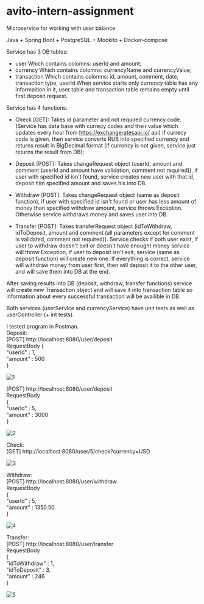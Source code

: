 # avito-intern-assignment
Microservice for working with user balance

Java + Spring Boot + PostgreSQL + Mockito + Docker-compose

Service has 3 DB tables:
- user
  Which contains colomns: userId and amount;
- currency
  Which contains colomns: currencyName and currencyValue;
- transaction
  Which contains colomns: id, amount, comment, date, transaction type, userId
When service starts only currency table has any informaition in it, user table and transaction table remains empty until first deposit request.

Service has 4 functions:  
- Check [GET]:
  Takes id parameter and not required currency code.
  (Service has data base with currecy codes and their value which updates every hour from https://exchangeratesapi.io/ api)
  If currecy code is given, then serviсe converts RUB into specified currency and returns result in BigDecimal format (if currency is not given, service just returns the result from DB);
  
- Deposit [POST]:
  Takes changeRequest object (userId, amount and comment (userId and amount have validation, comment not required)), if user with specified id isn't found, service creates new user with that id, deposit him specified amount and saves his into DB.

- Withdraw [POST]:
  Takes changeRequest object (same as deposit function), if user with specified id isn't found or user has less amount of money than specified withdraw amount, service throws Exception. Otherwise service withdraws money and saves user into DB.

- Transfer [POST]:
  Takes transferRequest object (idToWithdraw, idToDeposit, amount and comment (all parameters except for comment is validated, comment not required)). Service checks if both user exist, if user to withdraw doesn't exit or doesn't have enought money service will throw Exception, if user to deposit isn't exit, service (same as deposit function) will create new one.
  If everything is correct, service will withdraw money from user first, then will deposit it to the other user, and will save them into DB at the end.
  
After saving results into DB (deposit, withdraw, transfer functions) service will create new Transaction object and will save it into transaction table so information about every 
successful transaction will be availible in DB.

Both services (userService and currencyService) have unit tests as well as userController (+ int tests).

I tested program in Postman.  
Deposit:  
[POST] http://localhost:8080/user/deposit  
RequestBody
{  
    "userId" : 1,  
    "amount" : 500  
}  

![1](https://user-images.githubusercontent.com/90202470/132867366-418ab35e-b303-4071-9cb3-11e0451a82e2.png)  

    
[POST] http://localhost:8080/user/deposit  
RequestBody  
{  
    "userId" : 5,  
    "amount" : 3000  
}  

![2](https://user-images.githubusercontent.com/90202470/132867494-c175a0a7-999a-4c95-aab1-d6b548fb9d7c.png)  

Check:  
[GET] http://localhost:8080/user/5/check?currency=USD  

![3](https://user-images.githubusercontent.com/90202470/132867615-d65e5055-a4db-4742-8064-3cc1c5a718bc.png)  

Withdraw:  
[POST] http://localhost:8080/user/withdraw  
RequestBody  
{  
    "userId" : 5,  
    "amount" : 1350.50  
}  

![4](https://user-images.githubusercontent.com/90202470/132867750-146b86fd-66c0-408a-90f3-2e5a1b0a75cb.png)  

Transfer:  
[POST] http://localhost:8080/user/transfer  
RequestBody  
{  
    "idToWithdraw" : 1,  
    "idToDeposit" : 3,  
    "amount" : 246  
}  

![5](https://user-images.githubusercontent.com/90202470/132868144-096e3a90-b1ed-4bc0-b00b-52b65512683e.png)



